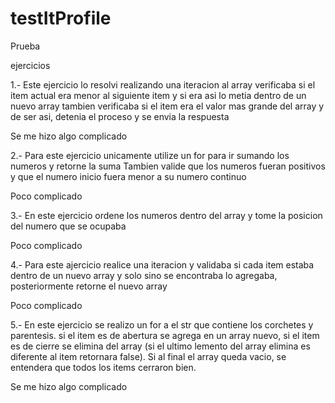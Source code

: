 # testItProfile
Prueba

ejercicios

1.- Este ejercicio lo resolvi realizando una iteracion al array
verificaba si el item actual era menor al siguiente item y si era asi lo metia dentro de un nuevo array
tambien verificaba si el item era el valor mas grande del array y de ser asi, detenia el proceso y se envia la respuesta

Se me hizo algo complicado

2.- Para este ejercicio unicamente utilize un for para ir sumando los numeros y retorne la suma
Tambien valide que los numeros fueran positivos y que el numero inicio fuera menor a su numero continuo

Poco complicado

3.- En este ejercicio ordene los numeros dentro del array y tome la posicion del numero que se ocupaba

Poco complicado

4.- Para este ajercicio realice una iteracion y validaba si cada item estaba dentro de un nuevo array y solo sino se encontraba lo agregaba, posteriormente retorne el nuevo array

Poco complicado

5.- En este ejercicio se realizo un for a el str que contiene los corchetes y parentesis. si el item es de abertura
se agrega en un array nuevo, si el item es de cierre se elimina del array (si el ultimo lemento del array elimina es diferente al item retornara false). Si al final el array queda vacio, se entendera que todos los items cerraron bien.

Se me hizo algo complicado
